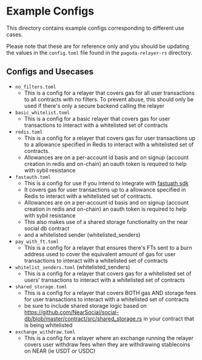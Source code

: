 # Example Configs 
This directory contains example configs corresponding to different use cases. 

Please note that these are for reference only and you should be updating the values in the `config.toml` file found in the `pagoda-relayer-rs` directory.

## Configs and Usecases
- `no_filters.toml`
  - This is a config for a relayer that covers gas for all user transactions to all contracts with no filters. To prevent abuse, this should only be used if there's only a secure backend calling the relayer
- `basic_whitelist.toml`
  - This is a config for a basic relayer that covers gas for user transactions to interact with a whitelisted set of contracts
- `redis.toml`
  - This is a config for a relayer that covers gas for user transactions up to a allowance specified in Redis to interact with a whitelisted set of contracts. 
  - Allowances are on a per-account id basis and on signup (account creation in redis and on-chain) an oauth token is required to help with sybil resistance
- `fastauth.toml`
  - This is a config for use if you intend to integrate with [fastuath sdk](https://docs.near.org/tools/fastauth-sdk)
  - It covers gas for user transactions up to a allowance specified in Redis to interact with a whitelisted set of contracts. 
  - Allowances are on a per-account id basis and on signup (account creation in redis and on-chain) an oauth token is required to help with sybil resistance 
  - This also makes use of a shared storage functionality on the near social db contract 
  - and a whitelisted sender (whitelisted_senders)
- `pay_with_ft.toml` 
  - This is a config for a relayer that ensures there's FTs sent to a burn address used to cover the equivalent amount of gas for user transactions to interact with a whitelisted set of contracts 
- `whitelist_senders.toml` (whitelisted_senders)
  - This is a config for a relayer that covers gas for a whitelisted set of users' transactions to interact with a whitelisted set of contracts
- `shared_storage.toml`
  - This is a config for a relayer that covers BOTH gas AND storage fees for user transactions to interact with a whitelisted set of contracts
  - be sure to include shared storage logic based on https://github.com/NearSocial/social-db/blob/master/contract/src/shared_storage.rs in your contract that is being whitelisted
- `exchange_withdraw.toml` 
  - This is a config for a relayer where an exchange running the relayer covers user withdraw fees when they are withdrawing stablecoins on NEAR (ie USDT or USDC)
